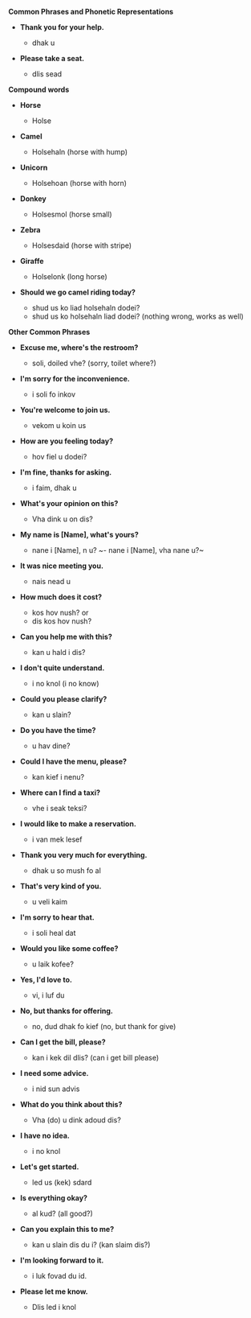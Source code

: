 **Common Phrases and Phonetic Representations**

- **Thank you for your help.**
  - dhak u

- **Please take a seat.**
  - dlis sead


**Compound words**
  - **Horse**
    - Holse
  - **Camel**
    - Holsehaln (horse with hump)
  - **Unicorn**
    - Holsehoan (horse with horn)
  - **Donkey**
    - Holsesmol (horse small)
  - **Zebra**
    - Holsesdaid (horse with stripe)
  - **Giraffe**
    - Holselonk (long horse)

- **Should we go camel riding today?**
  - shud us ko liad holsehaln dodei?
  - shud us ko holsehaln liad dodei? (nothing wrong, works as well)
  

 **Other Common Phrases**


- **Excuse me, where's the restroom?**
  - soli, doiled vhe? (sorry, toilet where?)

- **I'm sorry for the inconvenience.**
  - i soli fo inkov 

- **You're welcome to join us.**
  - vekom u koin us

- **How are you feeling today?**
  - hov fiel u dodei?

- **I'm fine, thanks for asking.**
  - i faim, dhak u

- **What's your opinion on this?**
  - Vha dink u on dis?

- **My name is [Name], what's yours?**
  - nane i [Name], n u?
  ~- nane i [Name], vha nane u?~
 
- **It was nice meeting you.**
  - nais nead u

- **How much does it cost?**
  - kos hov nush? or
  - dis kos hov nush?

- **Can you help me with this?**
  - kan u hald i dis?

- **I don't quite understand.**
  - i no knol (i no know)

- **Could you please clarify?**
  - kan u slain?

- **Do you have the time?**
  - u hav dine?

- **Could I have the menu, please?**
  - kan kief i nenu?

- **Where can I find a taxi?**
  - vhe i seak teksi?

- **I would like to make a reservation.**
  - i van mek lesef

- **Thank you very much for everything.**
  - dhak u so mush fo al

- **That's very kind of you.**
  - u veli kaim

- **I'm sorry to hear that.**
  - i soli heal dat 

- **Would you like some coffee?**
  - u laik kofee?

- **Yes, I'd love to.**
  - vi, i luf du

- **No, but thanks for offering.**
  - no, dud dhak fo kief (no, but thank for give)

- **Can I get the bill, please?**
  - kan i kek dil dlis? (can i get bill please)

- **I need some advice.**
  - i nid sun advis

- **What do you think about this?**
  - Vha (do) u dink adoud dis?

- **I have no idea.**
  - i no knol

- **Let's get started.**
  - led us (kek) sdard

- **Is everything okay?**
  - al kud? (all good?)

- **Can you explain this to me?**
  - kan u slain dis du i? (kan slaim dis?)

- **I'm looking forward to it.**
  - i luk fovad du id.

- **Please let me know.**
  - Dlis led i knol

